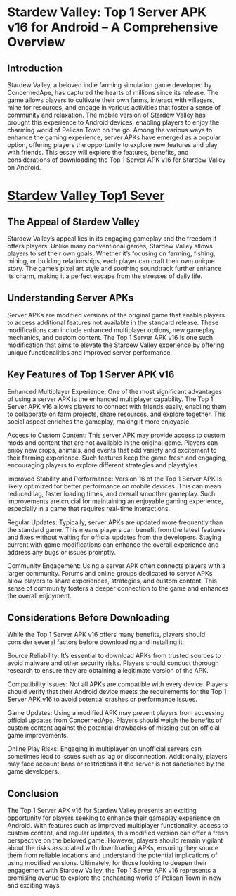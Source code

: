 # Stardew Valley: Top 1 Server APK v16 for Android – A Comprehensive Overview

## Introduction

Stardew Valley, a beloved indie farming simulation game developed by ConcernedApe, has captured the hearts of millions since its release. The game allows players to cultivate their own farms, interact with villagers, mine for resources, and engage in various activities that foster a sense of community and relaxation. The mobile version of Stardew Valley has brought this experience to Android devices, enabling players to enjoy the charming world of Pelican Town on the go. Among the various ways to enhance the gaming experience, server APKs have emerged as a popular option, offering players the opportunity to explore new features and play with friends. This essay will explore the features, benefits, and considerations of downloading the Top 1 Server APK v16 for Stardew Valley on Android.

# [Stardew Valley Top1 Sever](https://t.ly/DxdvR)

## The Appeal of Stardew Valley

Stardew Valley’s appeal lies in its engaging gameplay and the freedom it offers players. Unlike many conventional games, Stardew Valley allows players to set their own goals. Whether it’s focusing on farming, fishing, mining, or building relationships, each player can craft their own unique story. The game’s pixel art style and soothing soundtrack further enhance its charm, making it a perfect escape from the stresses of daily life.

## Understanding Server APKs

Server APKs are modified versions of the original game that enable players to access additional features not available in the standard release. These modifications can include enhanced multiplayer options, new gameplay mechanics, and custom content. The Top 1 Server APK v16 is one such modification that aims to elevate the Stardew Valley experience by offering unique functionalities and improved server performance.

## Key Features of Top 1 Server APK v16

Enhanced Multiplayer Experience: One of the most significant advantages of using a server APK is the enhanced multiplayer capability. The Top 1 Server APK v16 allows players to connect with friends easily, enabling them to collaborate on farm projects, share resources, and explore together. This social aspect enriches the gameplay, making it more enjoyable.

Access to Custom Content: This server APK may provide access to custom mods and content that are not available in the original game. Players can enjoy new crops, animals, and events that add variety and excitement to their farming experience. Such features keep the game fresh and engaging, encouraging players to explore different strategies and playstyles.

Improved Stability and Performance: Version 16 of the Top 1 Server APK is likely optimized for better performance on mobile devices. This can mean reduced lag, faster loading times, and overall smoother gameplay. Such improvements are crucial for maintaining an enjoyable gaming experience, especially in a game that requires real-time interactions.

Regular Updates: Typically, server APKs are updated more frequently than the standard game. This means players can benefit from the latest features and fixes without waiting for official updates from the developers. Staying current with game modifications can enhance the overall experience and address any bugs or issues promptly.

Community Engagement: Using a server APK often connects players with a larger community. Forums and online groups dedicated to server APKs allow players to share experiences, strategies, and custom content. This sense of community fosters a deeper connection to the game and enhances the overall enjoyment.

## Considerations Before Downloading

While the Top 1 Server APK v16 offers many benefits, players should consider several factors before downloading and installing it:

Source Reliability: It’s essential to download APKs from trusted sources to avoid malware and other security risks. Players should conduct thorough research to ensure they are obtaining a legitimate version of the APK.

Compatibility Issues: Not all APKs are compatible with every device. Players should verify that their Android device meets the requirements for the Top 1 Server APK v16 to avoid potential crashes or performance issues.

Game Updates: Using a modified APK may prevent players from accessing official updates from ConcernedApe. Players should weigh the benefits of custom content against the potential drawbacks of missing out on official game improvements.

Online Play Risks: Engaging in multiplayer on unofficial servers can sometimes lead to issues such as lag or disconnection. Additionally, players may face account bans or restrictions if the server is not sanctioned by the game developers.

## Conclusion

The Top 1 Server APK v16 for Stardew Valley presents an exciting opportunity for players seeking to enhance their gameplay experience on Android. With features such as improved multiplayer functionality, access to custom content, and regular updates, this modified version can offer a fresh perspective on the beloved game. However, players should remain vigilant about the risks associated with downloading APKs, ensuring they source them from reliable locations and understand the potential implications of using modified versions. Ultimately, for those looking to deepen their engagement with Stardew Valley, the Top 1 Server APK v16 represents a promising avenue to explore the enchanting world of Pelican Town in new and exciting ways.
